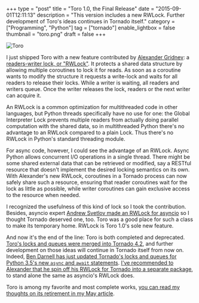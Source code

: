 +++
type = "post"
title = "Toro 1.0, the Final Release"
date = "2015-09-01T12:11:13"
description = "This version includes a new RWLock. Further development of Toro's ideas continues in Tornado itself."
category = ["Programming", "Python"]
tag = ["tornado"]
enable_lightbox = false
thumbnail = "toro.png"
draft = false
+++

<p><img style="display:block; margin-left:auto; margin-right:auto;" src="toro.png" alt="Toro" title="toro.png" border="0"   /></p>
<p>I just shipped Toro with a new feature contributed by <a href="https://github.com/alexander-gridnev">Alexander Gridnev</a>: a <a href="http://toro.readthedocs.org/en/stable/classes.html#rwlock">readers-writer lock, or "RWLock"</a>. It protects a shared data structure by allowing multiple coroutines to lock it for reads. As soon as a coroutine wants to modify the structure it requests a write-lock and waits for all readers to release their locks. While a writer is waiting, all readers and writers queue. Once the writer releases the lock, readers or the next writer can acquire it.</p>
<p>An RWLock is a common optimization for multithreaded code in other languages, but Python threads specifically have no use for one: the Global Interpreter Lock prevents multiple readers from actually doing parallel computation with the shared data, so in multithreaded Python there's no advantage to an RWLock compared to a plain Lock. Thus there's no RWLock in Python's standard threading module.</p>
<p>For async code, however, I could see the advantage of an RWLock. Async Python allows concurrent I/O operations in a single thread. There might be some shared external data that can be retrieved or modified, say a RESTful resource that doesn't implement the desired locking semantics on its own. With Alexander's new RWLock, coroutines in a Tornado process can now safely share such a resource, ensuring that reader coroutines wait for the lock as little as possible, while writer coroutines can gain exclusive access to the resource when needed.</p>
<p>I recognized the usefulness of this kind of lock so I took the contribution. Besides, asyncio expert <a href="https://github.com/aio-libs/aiorwlock">Andrew Svetlov made an RWLock for asyncio</a> so I thought Tornado deserved one, too. Toro was a good place for such a class to make its temporary home. RWLock is Toro 1.0's sole new feature.</p>
<p>And now it's the end of the line: Toro is both completed and deprecated. <a href="http://www.tornadoweb.org/en/stable/releases/v4.2.0.html#new-modules-tornado-locks-and-tornado-queues">Toro's locks and queues were merged into Tornado 4.2</a>, and further development on those ideas will continue in Tornado itself from now on. Indeed, <a href="https://github.com/tornadoweb/tornado/pull/1476">Ben Darnell has just updated Tornado's locks and queues for Python 3.5's new <code>async</code> and <code>await</code> statements</a>. <a href="https://github.com/ajdavis/toro/pull/12">I've recommended to Alexander that he spin off his RWLock for Tornado into a separate package</a>, to stand alone the same as asyncio's RWLock does.</p>
<p>Toro is among my favorite and most complete works, <a href="/tornado-locks-and-queues/">you can read my thoughts on its retirement in my May article</a>.</p>
